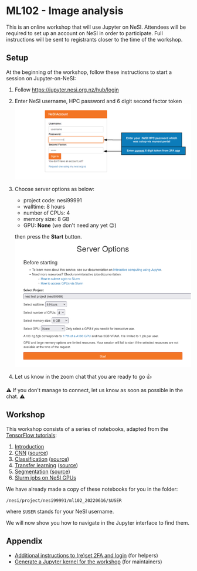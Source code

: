 # ML102 - Image analysis

This is an online workshop that will use Jupyter on NeSI.
Attendees will be required to set up an account on NeSI in order to participate. 
Full instructions will be sent to registrants closer to the time of the workshop.


## Setup

At the beginning of the workshop, follow these instructions to start a session on Jupyter-on-NeSI:

1. Follow https://jupyter.nesi.org.nz/hub/login

2. Enter NeSI username, HPC password and 6 digit second factor token
   ![](images/jupyter_login.png)

3. Choose server options as below:

   - project code: nesi99991
   - walltime: 8 hours
   - number of CPUs: 4
   - memory size: 8 GB
   - GPU: **None** (we don't need any yet 😉)
   
   then press the **Start** button.
   ![](images/server_options.png)

4. Let us know in the zoom chat that you are ready to go 👍

⚠️ If you don't manage to connect, let us know as soon as possible in the chat. ⚠️


## Workshop

This workshop consists of a series of notebooks, adapted from the [TensorFlow tutorials](https://www.tensorflow.org/tutorials):

1. [Introduction](notebooks/01_introduction.ipynb)
2. [CNN](notebooks/02_cnn.ipynb) ([source](https://www.tensorflow.org/tutorials/images/cnn))
3. [Classification](notebooks/03_classification.ipynb) ([source](https://www.tensorflow.org/tutorials/images/classification))
4. [Transfer learning](notebooks/04_transfer_learning.ipynb) ([source](https://www.tensorflow.org/tutorials/images/transfer_learning))
5. [Segmentation](notebooks/05_segmentation.ipynb) ([source](https://www.tensorflow.org/tutorials/images/segmentation))
6. [Slurm jobs on NeSI GPUs](notebooks/06_slurm_jobs.ipynb)

We have already made a copy of these notebooks for you in the folder:

```
/nesi/project/nesi99991/ml102_20220616/$USER
```

where `$USER` stands for your NeSI username.

We will now show you how to navigate in the Jupyter interface to find them.


## Appendix

- [Additional instructions to (re)set 2FA and login](https://dinindusenanayake.github.io/ganesi_authesetup-login/) (for helpers)
- [Generate a Jupyter kernel for the workshop](KERNEL.md) (for maintainers)
